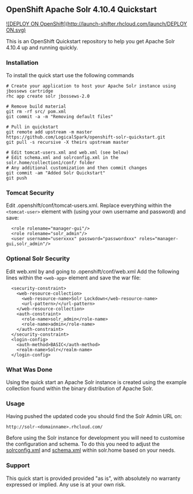 ## OpenShift Apache Solr 4.10.4 Quickstart

[![DEPLOY ON OpenShift](http://launch-shifter.rhcloud.com/launch/DEPLOY ON.svg)](https://openshift.redhat.com/app/console/application_type/custom?&cartridges[]=diy-0.1&initial_git_url=https://github.com/openshift-warrior/solr.git&name=Solr)

This is an OpenShift Quickstart repository to help you get Apache Solr 4.10.4 up and running quickly.

### Installation

To install the quick start use the following commands

    # Create your application to host your Apache Solr instance using jbossews cartridge
    rhc app create solr jbossews-2.0
    
    # Remove build material
    git rm -rf src/ pom.xml
    git commit -a -m "Removing default files"
    
    # Pull in quickstart
    git remote add upstream -m master https://github.com/LogicalSpark/openshift-solr-quickstart.git
    git pull -s recursive -X theirs upstream master
    
    # Edit tomcat-users.xml and web.xml (see below)
    # Edit schema.xml and solrconfig.xml in the solr.home/collection1/conf/ folder
    # Any additional customization and then commit changes
    git commit -am "Added Solr Quickstart"
    git push

### Tomcat Security
Edit .openshift/conf/tomcat-users.xml. Replace everything within the ``` <tomcat-user>``` element with (using your own username and password) and save:

```
  <role rolename="manager-gui"/>
  <role rolename="solr_admin"/>
  <user username="userxxxx" password="passwordxxx" roles="manager-gui,solr_admin"/>
```
### Optional Solr Security
Edit web.xml by and going to .openshift/conf/web.xml
Add the following lines within the ```<web-app>``` element and save the war file:

```
  <security-constraint>
    <web-resource-collection>
      <web-resource-name>Solr Lockdown</web-resource-name>
      <url-pattern>/</url-pattern>
    </web-resource-collection>
    <auth-constraint>
      <role-name>solr_admin</role-name>
      <role-name>admin</role-name>
    </auth-constraint>
  </security-constraint>
  <login-config>
    <auth-method>BASIC</auth-method>
    <realm-name>Solr</realm-name>
  </login-config> 
```
### What Was Done

Using the quick start an Apache Solr instance is created using the example collection found within the binary distribution of Apache Solr.

### Usage

Having pushed the updated code you should find the Solr Admin URL on:

    http://solr-<domainname>.rhcloud.com/

Before using the Solr instance for development you will need to customise the configuration and schema. To do this you need to adjust the [solrconfig.xml](http://wiki.apache.org/solr/SolrConfigXml) and [schema.xml](http://wiki.apache.org/solr/SchemaXml) within solr.home based on your needs.

### Support

This quick start is provided provided "as is", with absolutely no warranty expressed or implied. Any use is at your own risk.
